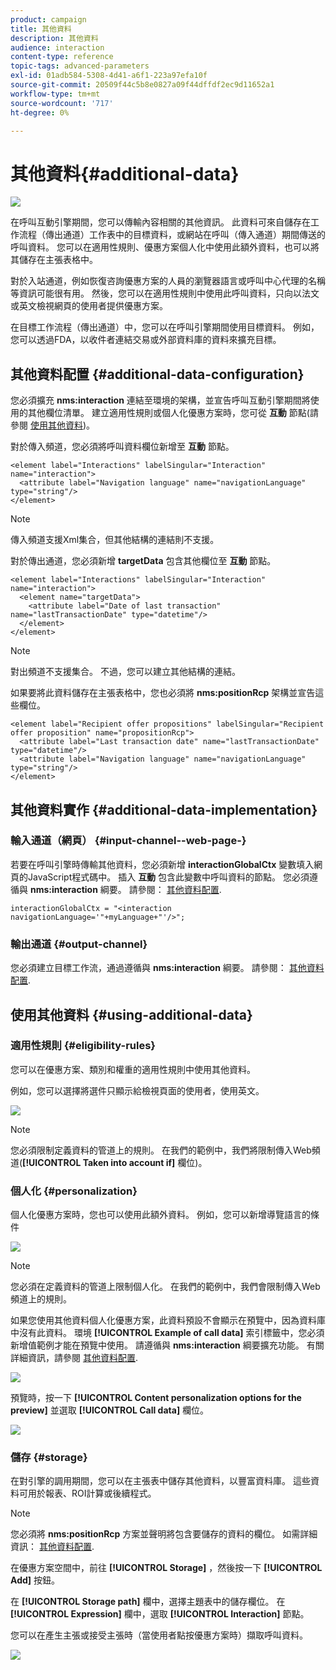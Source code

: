 ```yaml
---
product: campaign
title: 其他資料
description: 其他資料
audience: interaction
content-type: reference
topic-tags: advanced-parameters
exl-id: 01adb584-5308-4d41-a6f1-223a97efa10f
source-git-commit: 20509f44c5b8e0827a09f44dffdf2ec9d11652a1
workflow-type: tm+mt
source-wordcount: '717'
ht-degree: 0%

---
```


# 其他資料{#additional-data}

![](../../assets/v7-only.svg)

在呼叫互動引擎期間，您可以傳輸內容相關的其他資訊。 此資料可來自儲存在工作流程（傳出通道）工作表中的目標資料，或網站在呼叫（傳入通道）期間傳送的呼叫資料。 您可以在適用性規則、優惠方案個人化中使用此額外資料，也可以將其儲存在主張表格中。

對於入站通道，例如恢復咨詢優惠方案的人員的瀏覽器語言或呼叫中心代理的名稱等資訊可能很有用。 然後，您可以在適用性規則中使用此呼叫資料，只向以法文或英文檢視網頁的使用者提供優惠方案。

在目標工作流程（傳出通道）中，您可以在呼叫引擎期間使用目標資料。 例如，您可以透過FDA，以收件者連結交易或外部資料庫的資料來擴充目標。

## 其他資料配置 {#additional-data-configuration}

您必須擴充 **nms:interaction** 連結至環境的架構，並宣告呼叫互動引擎期間將使用的其他欄位清單。 建立適用性規則或個人化優惠方案時，您可從 **互動** 節點(請參閱 [使用其他資料](#using-additional-data))。

對於傳入頻道，您必須將呼叫資料欄位新增至 **互動** 節點。

```
<element label="Interactions" labelSingular="Interaction" name="interaction">
  <attribute label="Navigation language" name="navigationLanguage" type="string"/>
</element>
```

>[!NOTE]
>
>傳入頻道支援Xml集合，但其他結構的連結則不支援。

對於傳出通道，您必須新增 **targetData** 包含其他欄位至 **互動** 節點。

```
<element label="Interactions" labelSingular="Interaction" name="interaction">
  <element name="targetData">
    <attribute label="Date of last transaction" name="lastTransactionDate" type="datetime"/>
  </element>
</element>
```

>[!NOTE]
>
>對出頻道不支援集合。 不過，您可以建立其他結構的連結。

如果要將此資料儲存在主張表格中，您也必須將 **nms:positionRcp** 架構並宣告這些欄位。

```
<element label="Recipient offer propositions" labelSingular="Recipient offer proposition" name="propositionRcp">
  <attribute label="Last transaction date" name="lastTransactionDate" type="datetime"/>
  <attribute label="Navigation language" name="navigationLanguage" type="string"/>
</element>
```

## 其他資料實作 {#additional-data-implementation}

### 輸入通道（網頁） {#input-channel--web-page-}

若要在呼叫引擎時傳輸其他資料，您必須新增 **interactionGlobalCtx** 變數填入網頁的JavaScript程式碼中。 插入 **互動** 包含此變數中呼叫資料的節點。 您必須遵循與 **nms:interaction** 綱要。 請參閱： [其他資料配置](#additional-data-configuration).

```
interactionGlobalCtx = "<interaction navigationLanguage='"+myLanguage+"'/>";
```

### 輸出通道 {#output-channel}

您必須建立目標工作流，通過遵循與 **nms:interaction** 綱要。 請參閱： [其他資料配置](#additional-data-configuration).

## 使用其他資料 {#using-additional-data}

### 適用性規則 {#eligibility-rules}

您可以在優惠方案、類別和權重的適用性規則中使用其他資料。

例如，您可以選擇將選件只顯示給檢視頁面的使用者，使用英文。

![](assets/ita_calldata_query.png)

>[!NOTE]
>
>您必須限制定義資料的管道上的規則。 在我們的範例中，我們將限制傳入Web頻道(**[!UICONTROL Taken into account if]** 欄位)。

### 個人化 {#personalization}

個人化優惠方案時，您也可以使用此額外資料。 例如，您可以新增導覽語言的條件

![](assets/ita_calldata_perso.png)

>[!NOTE]
>
>您必須在定義資料的管道上限制個人化。 在我們的範例中，我們會限制傳入Web頻道上的規則。

如果您使用其他資料個人化優惠方案，此資料預設不會顯示在預覽中，因為資料庫中沒有此資料。 環境 **[!UICONTROL Example of call data]** 索引標籤中，您必須新增值範例才能在預覽中使用。 請遵循與 **nms:interaction** 綱要擴充功能。 有關詳細資訊，請參閱 [其他資料配置](#additional-data-configuration).

![](assets/ita_calldata_preview.png)

預覽時，按一下 **[!UICONTROL Content personalization options for the preview]** 並選取 **[!UICONTROL Call data]** 欄位。

![](assets/ita_calldata_preview2.png)

### 儲存 {#storage}

在對引擎的調用期間，您可以在主張表中儲存其他資料，以豐富資料庫。 這些資料可用於報表、ROI計算或後續程式。

>[!NOTE]
>
>您必須將 **nms:positionRcp** 方案並聲明將包含要儲存的資料的欄位。 如需詳細資訊： [其他資料配置](#additional-data-configuration).

在優惠方案空間中，前往 **[!UICONTROL Storage]** ，然後按一下 **[!UICONTROL Add]** 按鈕。

在 **[!UICONTROL Storage path]** 欄中，選擇主題表中的儲存欄位。 在 **[!UICONTROL Expression]** 欄中，選取 **[!UICONTROL Interaction]** 節點。

您可以在產生主張或接受主張時（當使用者點按優惠方案時）擷取呼叫資料。

![](assets/ita_calldata_storage.png)
